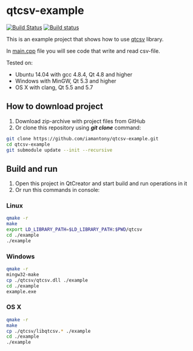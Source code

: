 # qtcsv-example

[![Build Status](https://travis-ci.org/iamantony/qtcsv-example.svg?branch=dev)](https://travis-ci.org/iamantony/qtcsv-example) [![Build status](https://ci.appveyor.com/api/projects/status/s1q16r12r2m4wk5k/branch/master?svg=true)](https://ci.appveyor.com/project/iamantony/qtcsv-example/branch/master)

This is an example project that shows how to use [qtcsv][qtcsv] library.

In [main.cpp][main-file] file you will see code that write and read csv-file.

Tested on:
- Ubuntu 14.04 with gcc 4.8.4, Qt 4.8 and higher
- Windows with MinGW, Qt 5.3 and higher
- OS X with clang, Qt 5.5 and 5.7

## How to download project
1. Download zip-archive with project files from GitHub
2. Or clone this repository using _**git clone**_ command:

  ``` bash
  git clone https://github.com/iamantony/qtcsv-example.git
  cd qtcsv-example
  git submodule update --init --recursive
  ```

## Build and run
1. Open this project in QtCreator and start build and run operations in it 
2. Or run this commands in console:

  ### Linux
  ``` bash
  qmake -r
  make
  export LD_LIBRARY_PATH=$LD_LIBRARY_PATH:$PWD/qtcsv
  cd ./example
  ./example
  ```
  
  ### Windows
  ``` bash
  qmake -r
  mingw32-make
  cp ./qtcsv/qtcsv.dll ./example
  cd ./example
  example.exe
  ```
  
  ### OS X
  ``` bash
  qmake -r
  make
  cp ./qtcsv/libqtcsv.* ./example
  cd ./example
  ./example
  ```

[qtcsv]: https://github.com/iamantony/qtcsv
[main-file]: https://github.com/iamantony/qtcsv-example/blob/master/example/main.cpp

